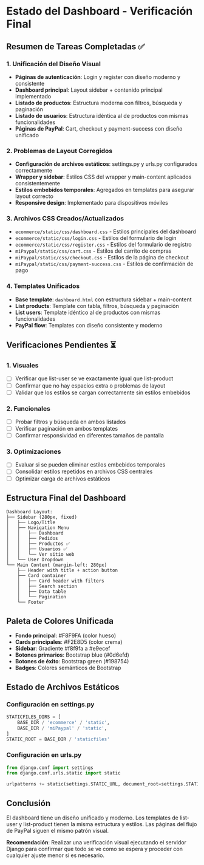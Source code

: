 # Estado del Dashboard - Verificación Final

## Resumen de Tareas Completadas ✅

### 1. Unificación del Diseño Visual
- **Páginas de autenticación**: Login y register con diseño moderno y consistente
- **Dashboard principal**: Layout sidebar + contenido principal implementado
- **Listado de productos**: Estructura moderna con filtros, búsqueda y paginación
- **Listado de usuarios**: Estructura idéntica al de productos con mismas funcionalidades
- **Páginas de PayPal**: Cart, checkout y payment-success con diseño unificado

### 2. Problemas de Layout Corregidos
- **Configuración de archivos estáticos**: settings.py y urls.py configurados correctamente
- **Wrapper y sidebar**: Estilos CSS del wrapper y main-content aplicados consistentemente
- **Estilos embebidos temporales**: Agregados en templates para asegurar layout correcto
- **Responsive design**: Implementado para dispositivos móviles

### 3. Archivos CSS Creados/Actualizados
- `ecommerce/static/css/dashboard.css` - Estilos principales del dashboard
- `ecommerce/static/css/login.css` - Estilos del formulario de login
- `ecommerce/static/css/register.css` - Estilos del formulario de registro
- `miPaypal/static/css/cart.css` - Estilos del carrito de compras
- `miPaypal/static/css/checkout.css` - Estilos de la página de checkout
- `miPaypal/static/css/payment-success.css` - Estilos de confirmación de pago

### 4. Templates Unificados
- **Base template**: `dashboard.html` con estructura sidebar + main-content
- **List products**: Template con tabla, filtros, búsqueda y paginación
- **List users**: Template idéntico al de productos con mismas funcionalidades
- **PayPal flow**: Templates con diseño consistente y moderno

## Verificaciones Pendientes ⏳

### 1. Visuales
- [ ] Verificar que list-user se ve exactamente igual que list-product
- [ ] Confirmar que no hay espacios extra o problemas de layout
- [ ] Validar que los estilos se cargan correctamente sin estilos embebidos

### 2. Funcionales
- [ ] Probar filtros y búsqueda en ambos listados
- [ ] Verificar paginación en ambos templates
- [ ] Confirmar responsividad en diferentes tamaños de pantalla

### 3. Optimizaciones
- [ ] Evaluar si se pueden eliminar estilos embebidos temporales
- [ ] Consolidar estilos repetidos en archivos CSS centrales
- [ ] Optimizar carga de archivos estáticos

## Estructura Final del Dashboard

```
Dashboard Layout:
├── Sidebar (280px, fixed)
│   ├── Logo/Title
│   ├── Navigation Menu
│   │   ├── Dashboard
│   │   ├── Pedidos
│   │   ├── Productos ✅
│   │   ├── Usuarios ✅
│   │   └── Ver sitio web
│   └── User Dropdown
└── Main Content (margin-left: 280px)
    ├── Header with title + action button
    ├── Card container
    │   ├── Card header with filters
    │   ├── Search section
    │   ├── Data table
    │   └── Pagination
    └── Footer
```

## Paleta de Colores Unificada

- **Fondo principal**: #F8F9FA (color hueso)
- **Cards principales**: #F2E8D5 (color crema)
- **Sidebar**: Gradiente #f8f9fa a #e9ecef
- **Botones primarios**: Bootstrap blue (#0d6efd)
- **Botones de éxito**: Bootstrap green (#198754)
- **Badges**: Colores semánticos de Bootstrap

## Estado de Archivos Estáticos

### Configuración en settings.py
```python
STATICFILES_DIRS = [
    BASE_DIR / 'ecommerce' / 'static',
    BASE_DIR / 'miPaypal' / 'static',
]
STATIC_ROOT = BASE_DIR / 'staticfiles'
```

### Configuración en urls.py
```python
from django.conf import settings
from django.conf.urls.static import static

urlpatterns += static(settings.STATIC_URL, document_root=settings.STATIC_ROOT)
```

## Conclusión

El dashboard tiene un diseño unificado y moderno. Los templates de list-user y list-product tienen la misma estructura y estilos. Las páginas del flujo de PayPal siguen el mismo patrón visual. 

**Recomendación**: Realizar una verificación visual ejecutando el servidor Django para confirmar que todo se ve como se espera y proceder con cualquier ajuste menor si es necesario.
